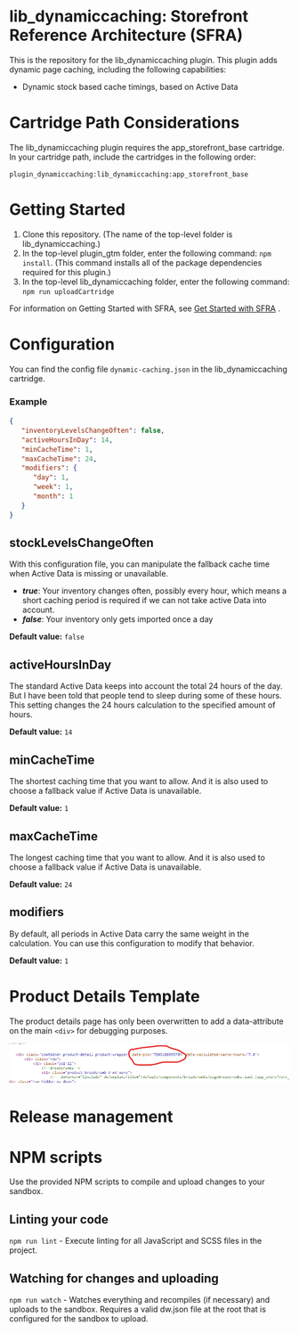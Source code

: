 # lib_dynamiccaching: Storefront Reference Architecture (SFRA)

This is the repository for the lib_dynamiccaching plugin. This plugin adds dynamic page caching, including
the following capabilities:

* Dynamic stock based cache timings, based on Active Data

# Cartridge Path Considerations

The lib_dynamiccaching plugin requires the app_storefront_base cartridge. In your cartridge path, include the cartridges in
the following order:

```
plugin_dynamiccaching:lib_dynamiccaching:app_storefront_base
```

# Getting Started

1. Clone this repository. (The name of the top-level folder is lib_dynamiccaching.)
2. In the top-level plugin_gtm folder, enter the following command: `npm install`. (This command installs all of the
   package dependencies required for this plugin.)
3. In the top-level lib_dynamiccaching folder, enter the following command: `npm run uploadCartridge`

For information on Getting Started with SFRA,
see [Get Started with SFRA](https://documentation.b2c.commercecloud.salesforce.com/DOC1/index.jsp?topic=%2Fcom.demandware.dochelp%2Fcontent%2Fb2c_commerce%2Ftopics%2Fsfra%2Fb2c_sfra_setup.html)
.

# Configuration

You can find the config file `dynamic-caching.json` in the lib_dynamiccaching cartridge.

### Example

```json
{
   "inventoryLevelsChangeOften": false,
   "activeHoursInDay": 14,
   "minCacheTime": 1,
   "maxCacheTime": 24,
   "modifiers": {
      "day": 1,
      "week": 1,
      "month": 1
   }
}
```

## stockLevelsChangeOften
With this configuration file, you can manipulate the fallback cache time when Active Data is missing or unavailable.

* **_true_**: Your inventory changes often, possibly every hour, which means a short caching period is required if we can not take active Data into account.
* **_false_**: Your inventory only gets imported once a day

**Default value:** `false`

## activeHoursInDay
The standard Active Data keeps into account the total 24 hours of the day. But I have been told that people tend to sleep during some of these hours. This setting changes the 24 hours calculation to the specified amount of hours.

**Default value:** `14`

## minCacheTime
The shortest caching time that you want to allow. And it is also used to choose a fallback value if Active Data is unavailable.

**Default value:** `1`

## maxCacheTime
The longest caching time that you want to allow. And it is also used to choose a fallback value if Active Data is unavailable.

**Default value:** `24`

## modifiers
By default, all periods in Active Data carry the same weight in the calculation. You can use this configuration to modify that behavior.

**Default value:** `1`

# Product Details Template
The product details page has only been overwritten to add a data-attribute on the main `<div>` for debugging purposes.

![Debug caching](docs/img.png)

# Release management

# NPM scripts

Use the provided NPM scripts to compile and upload changes to your sandbox.

## Linting your code

`npm run lint` - Execute linting for all JavaScript and SCSS files in the project.

## Watching for changes and uploading

`npm run watch` - Watches everything and recompiles (if necessary) and uploads to the sandbox. Requires a valid dw.json
file at the root that is configured for the sandbox to upload.